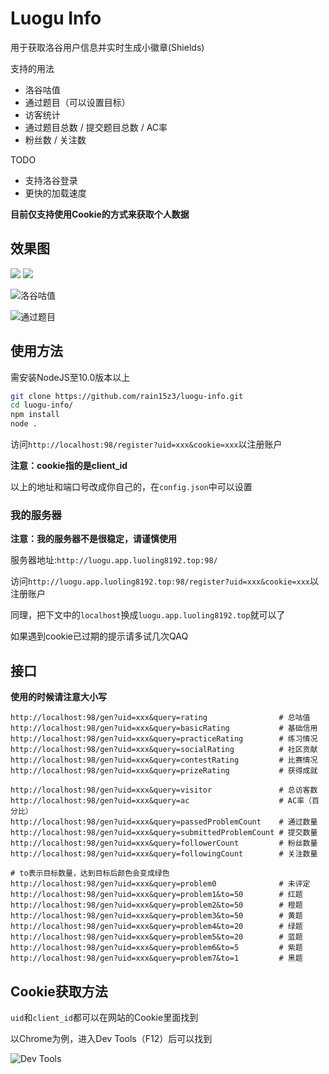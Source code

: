 # Luogu Info

用于获取洛谷用户信息并实时生成小徽章(Shields)

支持的用法

- 洛谷咕值
- 通过题目（可以设置目标）
- 访客统计
- 通过题目总数 / 提交题目总数 / AC率
- 粉丝数 / 关注数

TODO

- 支持洛谷登录
- 更快的加载速度

**目前仅支持使用Cookie的方式来获取个人数据**

## 效果图

![](http://luogu.app.luoling8192.top:98/gen?uid=312639&query=rating)
![](http://luogu.app.luoling8192.top:98/gen?uid=312639&query=ac)

![洛谷咕值](https://i.loli.net/2020/07/22/PcJo3vLdxaYRTjt.png)

![通过题目](https://i.loli.net/2020/07/22/YZPE5DIFNCOH4JB.png)

## 使用方法

需安装NodeJS至10.0版本以上

```bash
git clone https://github.com/rain15z3/luogu-info.git
cd luogu-info/
npm install
node .
```

访问```http://localhost:98/register?uid=xxx&cookie=xxx```以注册账户

**注意：cookie指的是client_id**

以上的地址和端口号改成你自己的，在```config.json```中可以设置

### 我的服务器

**注意：我的服务器不是很稳定，请谨慎使用**

服务器地址:```http://luogu.app.luoling8192.top:98/```

访问```http://luogu.app.luoling8192.top:98/register?uid=xxx&cookie=xxx```以注册账户

同理，把下文中的```localhost```换成```luogu.app.luoling8192.top```就可以了

如果遇到cookie已过期的提示请多试几次QAQ

## 接口

**使用的时候请注意大小写**

```
http://localhost:98/gen?uid=xxx&query=rating                # 总咕值
http://localhost:98/gen?uid=xxx&query=basicRating           # 基础信用
http://localhost:98/gen?uid=xxx&query=practiceRating        # 练习情况
http://localhost:98/gen?uid=xxx&query=socialRating          # 社区贡献
http://localhost:98/gen?uid=xxx&query=contestRating         # 比赛情况
http://localhost:98/gen?uid=xxx&query=prizeRating           # 获得成就
```

```
http://localhost:98/gen?uid=xxx&query=visitor               # 总访客数
http://localhost:98/gen?uid=xxx&query=ac                    # AC率（百分比）
http://localhost:98/gen?uid=xxx&query=passedProblemCount    # 通过数量
http://localhost:98/gen?uid=xxx&query=submittedProblemCount # 提交数量
http://localhost:98/gen?uid=xxx&query=followerCount         # 粉丝数量
http://localhost:98/gen?uid=xxx&query=followingCount        # 关注数量
```

```
# to表示目标数量，达到目标后颜色会变成绿色
http://localhost:98/gen?uid=xxx&query=problem0              # 未评定
http://localhost:98/gen?uid=xxx&query=problem1&to=50        # 红题
http://localhost:98/gen?uid=xxx&query=problem2&to=50        # 橙题
http://localhost:98/gen?uid=xxx&query=problem3&to=50        # 黄题
http://localhost:98/gen?uid=xxx&query=problem4&to=20        # 绿题
http://localhost:98/gen?uid=xxx&query=problem5&to=20        # 蓝题
http://localhost:98/gen?uid=xxx&query=problem6&to=5         # 紫题
http://localhost:98/gen?uid=xxx&query=problem7&to=1         # 黑题
```

## Cookie获取方法

```uid```和```client_id```都可以在网站的Cookie里面找到

以Chrome为例，进入Dev Tools（F12）后可以找到

![Dev Tools](https://i.loli.net/2020/07/22/5mUMDLWRJqOIwo7.png)

